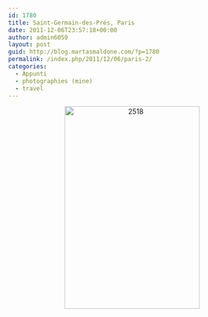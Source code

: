 ```yaml
---
id: 1780
title: Saint-Germain-des-Prés, Paris
date: 2011-12-06T23:57:18+00:00
author: admin6059
layout: post
guid: http://blog.martasmaldone.com/?p=1780
permalink: /index.php/2011/12/06/paris-2/
categories:
  - Appunti
  - photographies (mine)
  - travel
---
```

<p style="text-align: center;">
  <a href="http://blog.martasmaldone.eu/wp-content/uploads/2011/12/2518.jpg"><img class="aligncenter size-full wp-image-1793" title="2518" src="http://blog.martasmaldone.eu/wp-content/uploads/2011/12/2518.jpg" alt="2518" width="275" height="413" srcset="http://blog.martasmaldone.eu/wp-content/uploads/2011/12/2518.jpg 378w, http://blog.martasmaldone.eu/wp-content/uploads/2011/12/2518-200x300.jpg 200w" sizes="(max-width: 275px) 100vw, 275px" /></a>
</p>

<p style="text-align: center;">